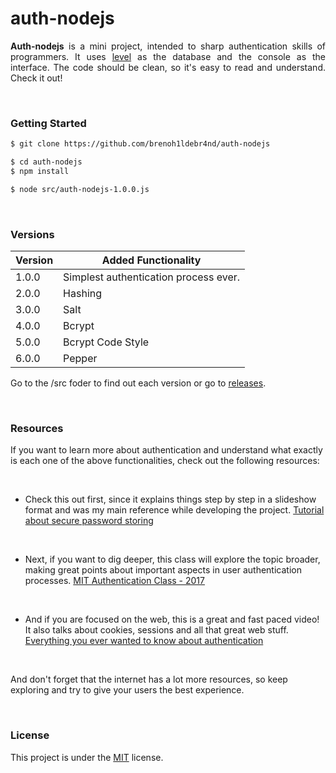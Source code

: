 # auth-nodejs

<p align="justify"><b>Auth-nodejs</b> is a mini project, intended to sharp authentication skills of programmers. It uses <a href="https://github.com/Level/level">level</a> as the database and the console as the interface. The code should be clean, so it's easy to read and understand. Check it out!</p>

<br>

### Getting Started

```bash
$ git clone https://github.com/brenoh1ldebr4nd/auth-nodejs
```

```bash
$ cd auth-nodejs
$ npm install
```

```bash
$ node src/auth-nodejs-1.0.0.js
```

<br>

### Versions

**Version** | **Added Functionality** 
----------- | ----------------------- 
1.0.0       | Simplest authentication process ever. 
2.0.0       | Hashing 
3.0.0       | Salt 
4.0.0       | Bcrypt 
5.0.0       | Bcrypt Code Style 
6.0.0       | Pepper 

Go to the /src foder to find out each version or go to [releases](https://github.com/brenoh1ldebr4nd/auth-nodejs/releases "releases").

<br>

### Resources

If you want to learn more about authentication and understand what exactly is each one of the above functionalities, check out the following resources:

<br/>

- Check this out first, since it explains things step by step in a slideshow format and was my main reference while developing the project. [Tutorial about secure password storing](https://www.martinstoeckli.ch/hash/en/ "Secure Password Storing - Tutorial")

<br/>

- Next, if you want to dig deeper, this class will explore the topic broader, making great points about important aspects in user authentication processes. [MIT Authentication Class - 2017](https://www.youtube.com/watch?v=MT7X17ZRo1U "MIT Authentication Class")

<br/>

- And if you are focused on the web, this is a great and fast paced video! It also talks about cookies, sessions and all that great web stuff. [Everything you ever wanted to know about authentication](https://www.youtube.com/watch?v=j8Yxff6L_po "Everything you ever wanted to know about authentication")

<br/>

And don't forget that the internet has a lot more resources, so keep exploring and try to give your users the best experience.

<br/><h3>License</h3>
This project is under the <a href="./LICENSE">MIT</a> license.
